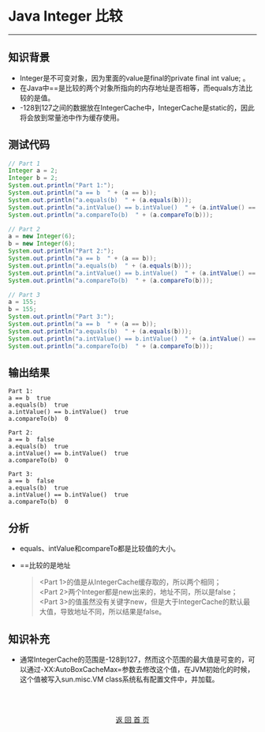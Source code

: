 # **Java Integer 比较**
---

## **知识背景**
- Integer是不可变对象，因为里面的value是final的private final int value; 。
- 在Java中==是比较的两个对象所指向的内存地址是否相等，而equals方法比较的是值。
- -128到127之间的数据放在IntegerCache中，IntegerCache是static的，因此将会放到常量池中作为缓存使用。

## **测试代码**

```java
// Part 1
Integer a = 2;
Integer b = 2;
System.out.println("Part 1:");
System.out.println("a == b  " + (a == b));
System.out.println("a.equals(b)  " + (a.equals(b)));
System.out.println("a.intValue() == b.intValue()  " + (a.intValue() == b.intValue()));
System.out.println("a.compareTo(b)  " + (a.compareTo(b)));

// Part 2
a = new Integer(6);
b = new Integer(6);
System.out.println("Part 2:");
System.out.println("a == b  " + (a == b));
System.out.println("a.equals(b)  " + (a.equals(b)));
System.out.println("a.intValue() == b.intValue()  " + (a.intValue() == b.intValue()));
System.out.println("a.compareTo(b)  " + (a.compareTo(b)));

// Part 3
a = 155;
b = 155;
System.out.println("Part 3:");
System.out.println("a == b  " + (a == b));
System.out.println("a.equals(b)  " + (a.equals(b)));
System.out.println("a.intValue() == b.intValue()  " + (a.intValue() == b.intValue()));
System.out.println("a.compareTo(b)  " + (a.compareTo(b)));

```

## **输出结果**
```
Part 1:
a == b  true
a.equals(b)  true
a.intValue() == b.intValue()  true
a.compareTo(b)  0

Part 2:
a == b  false
a.equals(b)  true
a.intValue() == b.intValue()  true
a.compareTo(b)  0

Part 3:
a == b  false
a.equals(b)  true
a.intValue() == b.intValue()  true
a.compareTo(b)  0
```

## **分析**
- equals、intValue和compareTo都是比较值的大小。

- ==比较的是地址<br/>
    > <Part 1>的值是从IntegerCache缓存取的，所以两个相同；<br/>
    > <Part 2>两个Integer都是new出来的，地址不同，所以是false；<br/>
    > <Part 3>的值虽然没有关键字new，但是大于IntegerCache的默认最大值，导致地址不同，所以结果是false。

## **知识补充**
- 通常IntegerCache的范围是-128到127，然而这个范围的最大值是可变的，可以通过-XX:AutoBoxCacheMax=<size>参数去修改这个值，在JVM初始化的时候，这个值被写入sun.misc.VM class系统私有配置文件中，并加载。

<br/><br/>

[<p align="center">返 回 首 页</p>](../README.md)
